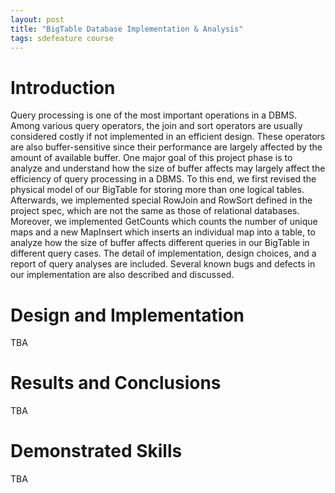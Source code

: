 ```yaml
---
layout: post
title: "BigTable Database Implementation & Analysis"
tags: sdefeature course
---
```


# Introduction

Query processing is one of the most important operations in a DBMS. Among various query operators, the join and sort operators are usually considered costly if not implemented in an efficient design. These operators are also buffer-sensitive since their performance are largely affected by the amount of available buffer. One major goal of this project phase is to analyze and understand how the size of buffer affects may largely affect the efficiency of query processing in a DBMS. To this end, we first revised the physical model of our BigTable for storing more than one logical tables. Afterwards, we implemented special RowJoin and RowSort defined in the project spec, which are not the same as those of relational databases. Moreover, we implemented GetCounts which counts the number of unique maps and a new MapInsert which inserts an individual map into a table, to analyze how the size of buffer affects different queries in our BigTable in different query cases. The detail of implementation, design choices, and a report of query analyses are included. Several known bugs and defects in our implementation are also described and discussed.

# Design and Implementation

TBA

# Results and Conclusions

TBA

# Demonstrated Skills

TBA

